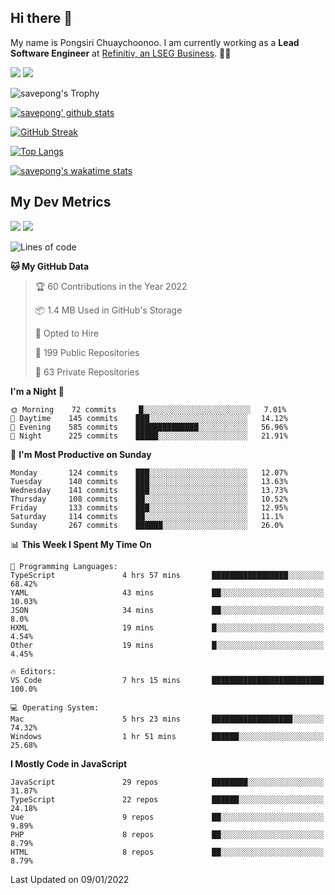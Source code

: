 ## Hi there 👋

My name is Pongsiri Chuaychoonoo. I am currently working as a **Lead Software Engineer** at [Refinitiv, an LSEG Business](https://www.refinitiv.com). 👨‍💻

[<img src="https://img.shields.io/badge/savepong.com-%230077B5.svg?&style=for-the-badge&color=81e6d9" />](https://savepong.com)
[<img src="https://img.shields.io/badge/linkedin-%230077B5.svg?&style=for-the-badge&logo=linkedin&logoColor=white" />](https://www.linkedin.com/in/savepong)

![savepong's Trophy](https://github-profile-trophy.vercel.app/?username=savepong&theme=flat&rank=SECRET,SSS,SS,S,AAA,AA,A&margin-w=15&no-bg=true&no-frame=true)

[![savepong' github stats](https://github-readme-stats.vercel.app/api?username=savepong&show_icons=true&count_private=true&theme=gotham&hide_border=true&bg_color=00000000&text_color=768390FF)](https://savepong.com/posts/stats)

[![GitHub Streak](https://github-readme-streak-stats.herokuapp.com?user=savepong&theme=gotham&hide_border=true&background=00000000&dates=768390FF)](https://savepong.com/posts/stats)

[![Top Langs](https://github-readme-stats.vercel.app/api/top-langs/?username=savepong&layout=compact&langs_count=10&theme=gotham&hide_border=true&bg_color=00000000&text_color=768390FF)](https://savepong.com/posts/stats)

[![savepong's wakatime stats](https://github-readme-stats.vercel.app/api/wakatime?username=@savepong&layout=default&theme=gotham&hide_border=true&bg_color=00000000&text_color=768390FF)](https://savepong.com/posts/stats)

## My Dev Metrics

[![](https://komarev.com/ghpvc/?username=savepong&color=blue&label=Profile%20Views)](https://github.com/savepong)
[![](https://img.shields.io/github/followers/savepong?label=GitHub%20Followers)](https://github.com/savepong)

<!--START_SECTION:waka-->
![Lines of code](https://img.shields.io/badge/From%20Hello%20World%20I%27ve%20Written-4%20Million%20lines%20of%20code-blue)

**🐱 My GitHub Data** 

> 🏆 60 Contributions in the Year 2022
 > 
> 📦 1.4 MB Used in GitHub's Storage 
 > 
> 💼 Opted to Hire
 > 
> 📜 199 Public Repositories 
 > 
> 🔑 63 Private Repositories  
 > 
**I'm a Night 🦉** 

```text
🌞 Morning    72 commits     █░░░░░░░░░░░░░░░░░░░░░░░░   7.01% 
🌆 Daytime    145 commits    ███░░░░░░░░░░░░░░░░░░░░░░   14.12% 
🌃 Evening    585 commits    ██████████████░░░░░░░░░░░   56.96% 
🌙 Night      225 commits    █████░░░░░░░░░░░░░░░░░░░░   21.91%

```
📅 **I'm Most Productive on Sunday** 

```text
Monday       124 commits    ███░░░░░░░░░░░░░░░░░░░░░░   12.07% 
Tuesday      140 commits    ███░░░░░░░░░░░░░░░░░░░░░░   13.63% 
Wednesday    141 commits    ███░░░░░░░░░░░░░░░░░░░░░░   13.73% 
Thursday     108 commits    ██░░░░░░░░░░░░░░░░░░░░░░░   10.52% 
Friday       133 commits    ███░░░░░░░░░░░░░░░░░░░░░░   12.95% 
Saturday     114 commits    ██░░░░░░░░░░░░░░░░░░░░░░░   11.1% 
Sunday       267 commits    ██████░░░░░░░░░░░░░░░░░░░   26.0%

```


📊 **This Week I Spent My Time On** 

```text
💬 Programming Languages: 
TypeScript               4 hrs 57 mins       █████████████████░░░░░░░░   68.42% 
YAML                     43 mins             ██░░░░░░░░░░░░░░░░░░░░░░░   10.03% 
JSON                     34 mins             ██░░░░░░░░░░░░░░░░░░░░░░░   8.0% 
HXML                     19 mins             █░░░░░░░░░░░░░░░░░░░░░░░░   4.54% 
Other                    19 mins             █░░░░░░░░░░░░░░░░░░░░░░░░   4.45%

🔥 Editors: 
VS Code                  7 hrs 15 mins       █████████████████████████   100.0%

💻 Operating System: 
Mac                      5 hrs 23 mins       ██████████████████░░░░░░░   74.32% 
Windows                  1 hr 51 mins        ██████░░░░░░░░░░░░░░░░░░░   25.68%

```

**I Mostly Code in JavaScript** 

```text
JavaScript               29 repos            ████████░░░░░░░░░░░░░░░░░   31.87% 
TypeScript               22 repos            ██████░░░░░░░░░░░░░░░░░░░   24.18% 
Vue                      9 repos             ██░░░░░░░░░░░░░░░░░░░░░░░   9.89% 
PHP                      8 repos             ██░░░░░░░░░░░░░░░░░░░░░░░   8.79% 
HTML                     8 repos             ██░░░░░░░░░░░░░░░░░░░░░░░   8.79%

```



 Last Updated on 09/01/2022
<!--END_SECTION:waka-->

<!--
**savepong/savepong** is a ✨ _special_ ✨ repository because its `README.md` (this file) appears on your GitHub profile.

Here are some ideas to get you started:

- 🔭 I’m currently working on WebComponents and TypeScript.
- 🌱 I’m currently learning ...
- 👯 I’m looking to collaborate on ...
- 🤔 I’m looking for help with ...
- 💬 Ask me about ...
- 📫 How to reach me: ...
- 😄 Pronouns: ...
- ⚡ Fun fact: ...
-->
